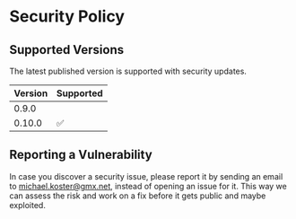 # Security Policy

## Supported Versions

The latest published version is supported with security updates.

| Version | Supported          |
| ------- | ------------------ |
| 0.9.0   |                    |
| 0.10.0  | :white_check_mark: |

## Reporting a Vulnerability

In case you discover a security issue, please report it by sending an email to michael.koster@gmx.net, instead of opening an issue for it.
This way we can assess the risk and work on a fix before it gets public and maybe exploited.
